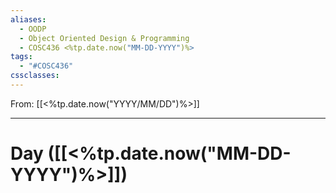 ```yaml
---
aliases:
  - OODP
  - Object Oriented Design & Programming
  - COSC436 <%tp.date.now("MM-DD-YYYY")%>
tags:
  - "#COSC436"
cssclasses:
---
```

From: [[<%tp.date.now("YYYY/MM/DD")%>]]

------
# Day  ([[<%tp.date.now("MM-DD-YYYY")%>]]) 

